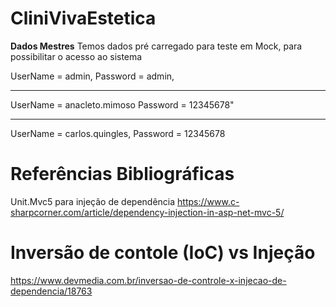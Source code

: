 # CliniVivaEstetica
__Dados Mestres__
Temos dados pré carregado para teste em Mock, para possibilitar o acesso ao sistema

UserName  = admin,
Password = admin,
___________________________
UserName  = anacleto.mimoso
Password = 12345678"
___________________________
UserName  = carlos.quingles,
Password = 12345678

# Referências Bibliográficas
Unit.Mvc5 para injeção de dependência
https://www.c-sharpcorner.com/article/dependency-injection-in-asp-net-mvc-5/

# Inversão de contole (IoC) vs Injeção 
https://www.devmedia.com.br/inversao-de-controle-x-injecao-de-dependencia/18763
